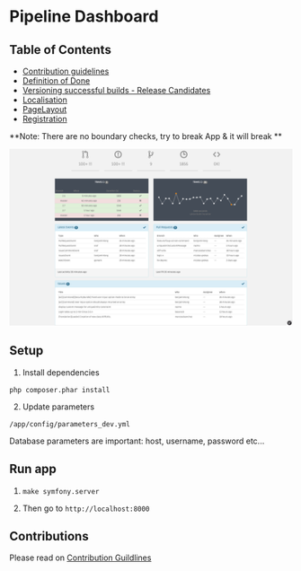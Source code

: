 # Pipeline Dashboard

## Table of Contents

* [Contribution guidelines](/CONTRIBUTING.md)
* [Definition of Done](/doc/DefinitionOfDone.md)
* [Versioning successful builds - Release Candidates](/doc/Versioning.md)
* [Localisation](/doc/Localisation.md)
* [PageLayout](/doc/PageLayout.md)
* [Registration](/doc/Registration.md)


**Note: There are no boundary checks, try to break App & it will break **

![Dashboard Screenshot](/web/img/screenshot.png "Dashboard Screenshot")

## Setup

1. Install dependencies

```
php composer.phar install
```

2. Update parameters

```
/app/config/parameters_dev.yml
```

Database parameters are important: host, username, password etc...

## Run app

1. `make symfony.server`

2. Then go to `http://localhost:8000`


## Contributions

Please read on [Contribution Guildlines](/CONTRIBUTING.md)
